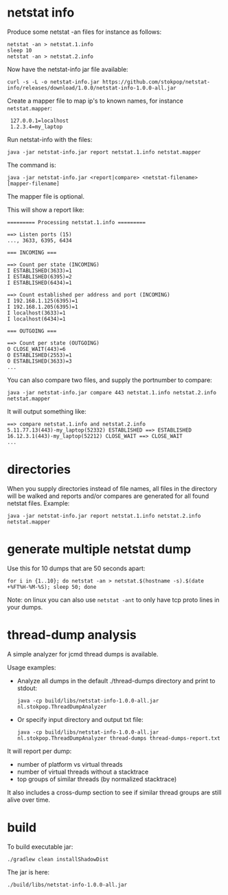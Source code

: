 # netstat info

Produce some netstat -an files for instance as follows:

    netstat -an > netstat.1.info
    sleep 10
    netstat -an > netstat.2.info
    
Now have the netstat-info jar file available:

    curl -s -L -o netstat-info.jar https://github.com/stokpop/netstat-info/releases/download/1.0.0/netstat-info-1.0.0-all.jar

Create a mapper file to map ip's to known names, for instance `netstat.mapper`:
 
     127.0.0.1=localhost
     1.2.3.4=my_laptop
         
Run netstat-info with the files:

    java -jar netstat-info.jar report netstat.1.info netstat.mapper

The command is:

    java -jar netstat-info.jar <report|compare> <netstat-filename> [mapper-filename]

The mapper file is optional.
    
This will show a report like:

    ========= Processing netstat.1.info =========
    
    ==> Listen ports (15)
    ..., 3633, 6395, 6434
    
    === INCOMING ===
    
    ==> Count per state (INCOMING)
    I ESTABLISHED(3633)=1
    I ESTABLISHED(6395)=2
    I ESTABLISHED(6434)=1
    
    ==> Count established per address and port (INCOMING)
    I 192.168.1.125(6395)=1
    I 192.168.1.205(6395)=1
    I localhost(3633)=1
    I localhost(6434)=1
    
    === OUTGOING ===
    
    ==> Count per state (OUTGOING)
    O CLOSE_WAIT(443)=6
    O ESTABLISHED(2553)=1
    O ESTABLISHED(3633)=3
    ...
         
You can also compare two files, and supply the portnumber to compare:

    java -jar netstat-info.jar compare 443 netstat.1.info netstat.2.info netstat.mapper
    
It will output something like:

    ==> compare netstat.1.info and netstat.2.info
    5.11.77.13(443)-my_laptop(52332) ESTABLISHED ==> ESTABLISHED
    16.12.3.1(443)-my_laptop(52212) CLOSE_WAIT ==> CLOSE_WAIT
    ...

# directories

When you supply directories instead of file names, all files in the directory will be walked
and reports and/or compares are generated for all found netstat files. Example:

    java -jar netstat-info.jar report netstat.1.info netstat.2.info netstat.mapper

# generate multiple netstat dump

Use this for 10 dumps that are 50 seconds apart:

    for i in {1..10}; do netstat -an > netstat.$(hostname -s).$(date +%FT%H-%M-%S); sleep 50; done

Note: on linux you can also use `netstat -ant` to only have tcp proto lines in your dumps.
    
# thread-dump analysis

A simple analyzer for jcmd thread dumps is available.

Usage examples:

- Analyze all dumps in the default ./thread-dumps directory and print to stdout:

      java -cp build/libs/netstat-info-1.0.0-all.jar nl.stokpop.ThreadDumpAnalyzer

- Or specify input directory and output txt file:

      java -cp build/libs/netstat-info-1.0.0-all.jar nl.stokpop.ThreadDumpAnalyzer thread-dumps thread-dumps-report.txt

It will report per dump:
- number of platform vs virtual threads
- number of virtual threads without a stacktrace
- top groups of similar threads (by normalized stacktrace)

It also includes a cross-dump section to see if similar thread groups are still alive over time.

# build

To build executable jar:

    ./gradlew clean installShadowDist
    
The jar is here:

    ./build/libs/netstat-info-1.0.0-all.jar
    
         
